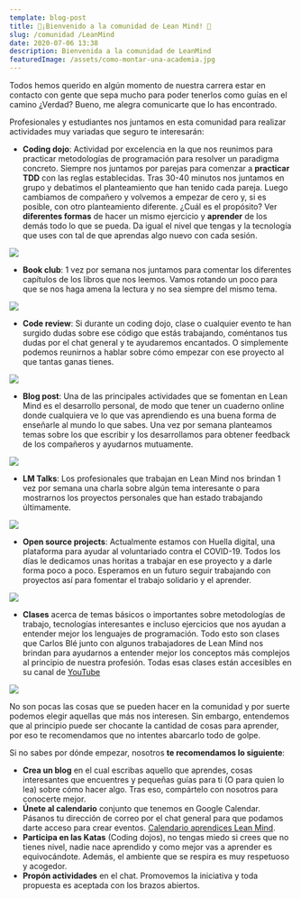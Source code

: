 ```yaml
---
template: blog-post
title: 🚀¡Bienvenido a la comunidad de Lean Mind! 🚀
slug: /comunidad /LeanMind
date: 2020-07-06 13:38
description: Bienvenida a la comunidad de LeanMind
featuredImage: /assets/como-montar-una-academia.jpg
---
```

Todos hemos querido en algún momento de nuestra carrera estar en contacto con gente que sepa mucho para poder tenerlos como guías en el camino ¿Verdad? Bueno, me alegra comunicarte que lo has encontrado.

Profesionales y estudiantes nos juntamos en esta comunidad para realizar actividades muy variadas que seguro te interesarán:

* **Coding dojo**: Actividad por excelencia en la que nos reunimos para practicar metodologías de programación para resolver un paradigma concreto. Siempre nos juntamos por parejas para comenzar a **practicar TDD** con las reglas establecidas. Tras 30-40 minutos nos juntamos en grupo y debatimos el planteamiento que han tenido cada pareja. Luego cambiamos de compañero y volvemos a empezar de cero y, si es posible, con otro planteamiento diferente. ¿Cuál es el propósito? Ver **diferentes formas** de hacer un mismo ejercicio y **aprender** de los demás todo lo que se pueda. Da igual el nivel que tengas y la tecnología que uses con tal de que aprendas algo nuevo con cada sesión.

![](https://airanschez.files.wordpress.com/2020/07/codingdojoleanmind-1.jpg?w=1024)

* **Book club**: 1 vez por semana nos juntamos para comentar los diferentes capítulos de los libros que nos leemos. Vamos rotando un poco para que se nos haga amena la lectura y no sea siempre del mismo tema.

![](https://airanschez.files.wordpress.com/2020/07/imagen-2-bookclub.jpg?w=1024)

* **Code review**: Si durante un coding dojo, clase o cualquier evento te han surgido dudas sobre ese código que estás trabajando, coméntanos tus dudas por el chat general y te ayudaremos encantados. O simplemente podemos reunirnos a hablar sobre cómo empezar con ese proyecto al que tantas ganas tienes.

![](https://airanschez.files.wordpress.com/2020/07/5-code-review-tools-every-developer-must-know-2.png?w=860)

* **Blog post**: Una de las principales actividades que se fomentan en Lean Mind es el desarrollo personal, de modo que tener un cuaderno online donde cualquiera ve lo que vas aprendiendo es una buena forma de enseñarle al mundo lo que sabes. Una vez por semana planteamos temas sobre los que escribir y los desarrollamos para obtener feedback de los compañeros y ayudarnos mutuamente.

![](https://airanschez.files.wordpress.com/2020/07/anatomia-blog-post-perfeito.jpg?w=945)

* **LM Talks**: Los profesionales que trabajan en Lean Mind nos brindan 1 vez por semana una charla sobre algún tema interesante o para mostrarnos los proyectos personales que han estado trabajando últimamente.

![](https://airanschez.files.wordpress.com/2020/07/ted-talks-programming-featured-994x400-1.jpg?w=994)

* **Open source projects**: Actualmente estamos con Huella digital, una plataforma para ayudar al voluntariado contra el COVID-19. Todos los días le dedicamos unas horitas a trabajar en ese proyecto y a darle forma poco a poco. Esperamos en un futuro seguir trabajando con proyectos así para fomentar el trabajo solidario y el aprender.

![](https://airanschez.files.wordpress.com/2020/07/open-source-software.png?w=640)

* **Clases** acerca de temas básicos o importantes sobre metodologías de trabajo, tecnologías interesantes e incluso ejercicios que nos ayudan a entender mejor los lenguajes de programación. Todo esto son clases que Carlos Blé junto con algunos trabajadores de Lean Mind nos brindan para ayudarnos a entender mejor los conceptos más complejos al principio de nuestra profesión. Todas esas clases están accesibles en su canal de [YouTube](https://www.youtube.com/channel/UCW16ot2jRfF3LgUSCEiGd8g/videos)

![](https://airanschez.files.wordpress.com/2020/07/1559561918_484072_1559584985_noticia_fotograma.jpg?w=980)

No son pocas las cosas que se pueden hacer en la comunidad y por suerte podemos elegir aquellas que más nos interesen. Sin embargo, entendemos que al principio puede ser chocante la cantidad de cosas para aprender, por eso te recomendamos que no intentes abarcarlo todo de golpe.

Si no sabes por dónde empezar, nosotros **te recomendamos lo siguiente**:

* **Crea un blog** en el cual escribas aquello que aprendes, cosas interesantes que encuentres y pequeñas guías para ti (O para quien lo lea) sobre cómo hacer algo. Tras eso, compártelo con nosotros para conocerte mejor.
* **Únete al calendario** conjunto que tenemos en Google Calendar. Pásanos tu dirección de correo por el chat general para que podamos darte acceso para crear eventos. [Calendario aprendices Lean Mind](https://calendar.google.com/calendar/embed?src=6ka0n1aalvh1kuisi9eapm8ho0%40group.calendar.google.com&ctz=Europe%2FLondon).
* **Participa en las Katas** (Coding dojos), no tengas miedo si crees que no tienes nivel, nadie nace aprendido y como mejor vas a aprender es equivocándote. Además, el ambiente que se respira es muy respetuoso y acogedor.
* **Propón actividades** en el chat. Promovemos la iniciativa y toda propuesta es aceptada con los brazos abiertos.